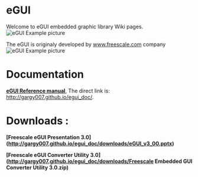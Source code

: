 eGUI
====

Welcome to eGUI embedded graphic library Wiki pages.
![eGUI Example picture](http://gargy007.github.io/egui_doc/eGUI_Logo.png)


The eGUI is originaly developed by www.freescale.com company  
![eGUI Example picture](http://gargy007.github.io/egui_doc/fsl_logo.png)


Documentation
=============
**[eGUI Reference manual](http://gargy007.github.io/egui_doc/)**, The direct link is: http://gargy007.github.io/egui_doc/.


Downloads :
===========
**[Freescale eGUI Presentation 3.0] (http://gargy007.github.io/egui_doc/downloads/eGUI_v3_00.pptx)**

**[Freescale eGUI Converter Utility 3.0] (http://gargy007.github.io/egui_doc/downloads/Freescale Embedded GUI Converter Utility 3.0.zip)**
